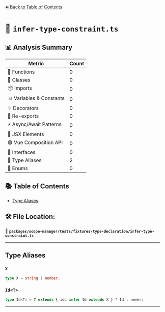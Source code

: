 [⬅️ Back to Table of Contents](../../../../../index.md)

# 📄 `infer-type-constraint.ts`

## 📊 Analysis Summary

| Metric | Count |
|--------|-------|
| 🔧 Functions | 0 |
| 🧱 Classes | 0 |
| 📦 Imports | 0 |
| 📊 Variables & Constants | 0 |
| ✨ Decorators | 0 |
| 🔄 Re-exports | 0 |
| ⚡ Async/Await Patterns | 0 |
| 💠 JSX Elements | 0 |
| 🟢 Vue Composition API | 0 |
| 📐 Interfaces | 0 |
| 📑 Type Aliases | 2 |
| 🎯 Enums | 0 |

## 📚 Table of Contents

- [Type Aliases](#type-aliases)

## 🛠️ File Location:
📂 **`packages/scope-manager/tests/fixtures/type-declaration/infer-type-constraint.ts`**


---

## Type Aliases

### `X`

```ts
type X = string | number;
```

### `Id<T>`

```ts
type Id<T> = T extends { id: infer Id extends X } ? Id : never;
```


---